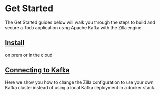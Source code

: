 # Get Started

The Get Started guides below will walk you through the steps to build and secure a Todo application using Apache Kafka with the Zilla engine.

## [Install](install/)

on prem or in the cloud

## [Connecting to Kafka](connect-your-kafka/)

Here we show you how to change the Zilla configuration to use your own Kafka cluster instead of using a local Kafka deployment in a docker stack.
